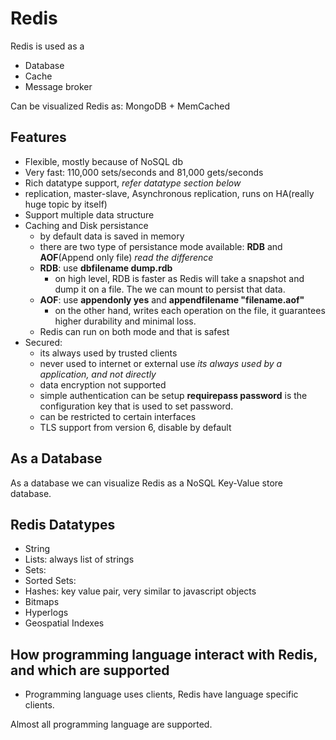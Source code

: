 # Redis

Redis is used as a

- Database
- Cache
- Message broker

Can be visualized Redis as:  MongoDB + MemCached

## Features

- Flexible, mostly because of NoSQL db
- Very fast: 110,000 sets/seconds and 81,000 gets/seconds
- Rich datatype support, *refer datatype section below*
- replication, master-slave, Asynchronous replication, runs on HA(really huge topic by itself)
- Support multiple data structure
- Caching and Disk persistance
  - by default data is saved in memory
  - there are two type of persistance mode available: **RDB** and **AOF**(Append only file) *read the difference*
  - **RDB**: use **dbfilename dump.rdb**
    - on high level, RDB is faster as Redis will take a snapshot and dump it on a file. The we can mount to persist that data.
  - **AOF**: use **appendonly yes** and **appendfilename "filename.aof"**
    - on the other hand, writes each operation on the file, it guarantees higher durability and minimal loss.
  - Redis can run on both mode and that is safest
- Secured:
  - its always used by trusted clients
  - never used to internet or external use *its always used by a application, and not directly*
  - data encryption not supported
  - simple authentication can be setup **requirepass password** is the configuration key that is used to set password.
  - can be restricted to certain interfaces  
  - TLS support from version 6, disable by default

## As a Database

As a database we can visualize Redis as a NoSQL Key-Value store database.

## Redis Datatypes

- String
- Lists: always list of strings
- Sets:
- Sorted Sets:
- Hashes: key value pair, very similar to javascript objects
- Bitmaps
- Hyperlogs
- Geospatial Indexes

## How programming language interact with Redis, and which are supported

- Programming language uses clients, Redis have language specific clients.

Almost all programming language are supported.
